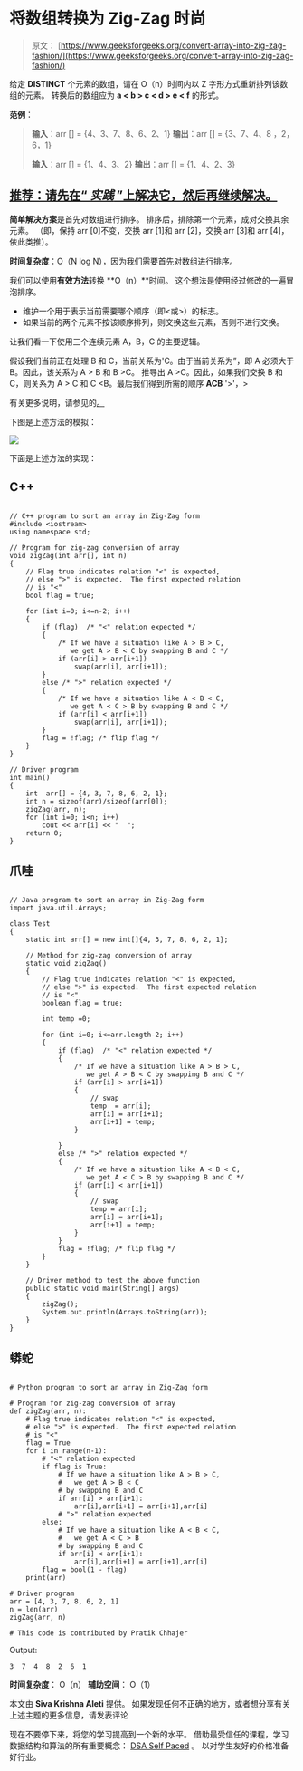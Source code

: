 # 将数组转换为 Zig-Zag 时尚

> 原文： [https://www.geeksforgeeks.org/convert-array-into-zig-zag-fashion/](https://www.geeksforgeeks.org/convert-array-into-zig-zag-fashion/)

给定 **DISTINCT** 个元素的数组，请在 O（n）时间内以 Z 字形方式重新排列该数组的元素。 转换后的数组应为 **a < b > c < d > e < f** 的形式。

**范例**：

> **输入**：arr [] = {4、3、7、8、6、2、1}
> **输出**：arr [] = {3、7、4、8 ，2，6，1}
> 
> **输入**：arr [] = {1、4、3、2}
> **输出**：arr [] = {1、4、2、3}

## [推荐：请先在“ ***<u>实践</u>*** ”上解决它，然后再继续解决。](https://practice.geeksforgeeks.org/problems/convert-array-into-zig-zag-fashion/0)

**简单解决方案**是首先对数组进行排序。 排序后，排除第一个元素，成对交换其余元素。 （即，保持 arr [0]不变，交换 arr [1]和 arr [2]，交换 arr [3]和 arr [4]，依此类推）。

**时间复杂度**：O（N log N），因为我们需要首先对数组进行排序。

我们可以使用**有效方法**转换 **O（n）**时间。 这个想法是使用经过修改的一遍冒泡排序。

*   维护一个用于表示当前需要哪个顺序（即<或>）的标志。
*   如果当前的两个元素不按该顺序排列，则交换这些元素，否则不进行交换。

让我们看一下使用三个连续元素 A，B，C 的主要逻辑。

假设我们当前正在处理 B 和 C，当前关系为'C。由于当前关系为”，即 A 必须大于 B。因此，该关系为 A > B 和 B >C。 推导出 A >C。因此，如果我们交换 B 和 C，则关系为 A > C 和 C <B。最后我们得到所需的顺序 **ACB** '>'，>

有关更多说明，请参见的[。](http://geeksquiz.com/converting-an-array-of-integers-into-zig-zag-fashion/)

下图是上述方法的模拟：

![](img/c5eafbd41691a7b19f82225e18f3e1a7.png)

下面是上述方法的实现：

## C++ 

```

// C++ program to sort an array in Zig-Zag form 
#include <iostream> 
using namespace std; 

// Program for zig-zag conversion of array 
void zigZag(int arr[], int n) 
{ 
    // Flag true indicates relation "<" is expected, 
    // else ">" is expected.  The first expected relation 
    // is "<" 
    bool flag = true; 

    for (int i=0; i<=n-2; i++) 
    { 
        if (flag)  /* "<" relation expected */
        { 
            /* If we have a situation like A > B > C, 
               we get A > B < C by swapping B and C */
            if (arr[i] > arr[i+1]) 
                swap(arr[i], arr[i+1]); 
        } 
        else /* ">" relation expected */
        { 
            /* If we have a situation like A < B < C, 
               we get A < C > B by swapping B and C */
            if (arr[i] < arr[i+1]) 
                swap(arr[i], arr[i+1]); 
        } 
        flag = !flag; /* flip flag */
    } 
} 

// Driver program 
int main() 
{ 
    int  arr[] = {4, 3, 7, 8, 6, 2, 1}; 
    int n = sizeof(arr)/sizeof(arr[0]); 
    zigZag(arr, n); 
    for (int i=0; i<n; i++) 
        cout << arr[i] << "  "; 
    return 0; 
} 

```

## 爪哇

```

// Java program to sort an array in Zig-Zag form 
import java.util.Arrays; 

class Test 
{ 
    static int arr[] = new int[]{4, 3, 7, 8, 6, 2, 1}; 

    // Method for zig-zag conversion of array 
    static void zigZag() 
    { 
        // Flag true indicates relation "<" is expected, 
        // else ">" is expected.  The first expected relation 
        // is "<" 
        boolean flag = true; 

        int temp =0; 

        for (int i=0; i<=arr.length-2; i++) 
        { 
            if (flag)  /* "<" relation expected */
            { 
                /* If we have a situation like A > B > C, 
                   we get A > B < C by swapping B and C */
                if (arr[i] > arr[i+1]) 
                { 
                    // swap 
                    temp  = arr[i]; 
                    arr[i] = arr[i+1]; 
                    arr[i+1] = temp; 
                } 

            } 
            else /* ">" relation expected */
            { 
                /* If we have a situation like A < B < C, 
                   we get A < C > B by swapping B and C */
                if (arr[i] < arr[i+1]) 
                { 
                    // swap 
                    temp = arr[i]; 
                    arr[i] = arr[i+1]; 
                    arr[i+1] = temp; 
                } 
            } 
            flag = !flag; /* flip flag */
        } 
    } 

    // Driver method to test the above function 
    public static void main(String[] args)  
    { 
        zigZag(); 
        System.out.println(Arrays.toString(arr)); 
    } 
} 

```

## 蟒蛇

```

# Python program to sort an array in Zig-Zag form 

# Program for zig-zag conversion of array 
def zigZag(arr, n): 
    # Flag true indicates relation "<" is expected, 
    # else ">" is expected.  The first expected relation 
    # is "<" 
    flag = True
    for i in range(n-1): 
        # "<" relation expected 
        if flag is True: 
            # If we have a situation like A > B > C, 
            #   we get A > B < C  
            # by swapping B and C 
            if arr[i] > arr[i+1]: 
                arr[i],arr[i+1] = arr[i+1],arr[i] 
            # ">" relation expected 
        else: 
            # If we have a situation like A < B < C, 
            #   we get A < C > B 
            # by swapping B and C     
            if arr[i] < arr[i+1]: 
                arr[i],arr[i+1] = arr[i+1],arr[i] 
        flag = bool(1 - flag) 
    print(arr) 

# Driver program 
arr = [4, 3, 7, 8, 6, 2, 1] 
n = len(arr) 
zigZag(arr, n) 

# This code is contributed by Pratik Chhajer 

```

Output:

```
3  7  4  8  2  6  1 
```

**时间复杂度**： O（n）
**辅助空间**： O（1）

本文由 **Siva Krishna Aleti** 提供。 如果发现任何不正确的地方，或者想分享有关上述主题的更多信息，请发表评论

现在不要停下来，将您的学习提高到一个新的水平。 借助最受信任的课程，学习数据结构和算法的所有重要概念： [DSA Self Paced](https://practice.geeksforgeeks.org/courses/dsa-self-paced?utm_source=geeksforgeeks&utm_medium=article&utm_campaign=gfg_article_dsa_content_bottom) 。 以对学生友好的价格准备好行业。
